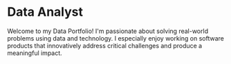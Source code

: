 # **Data Analyst**
Welcome to my Data Portfolio!
I'm passionate about solving real-world problems using data and technology.
I especially enjoy working on software products that innovatively address critical challenges and produce a meaningful impact.
